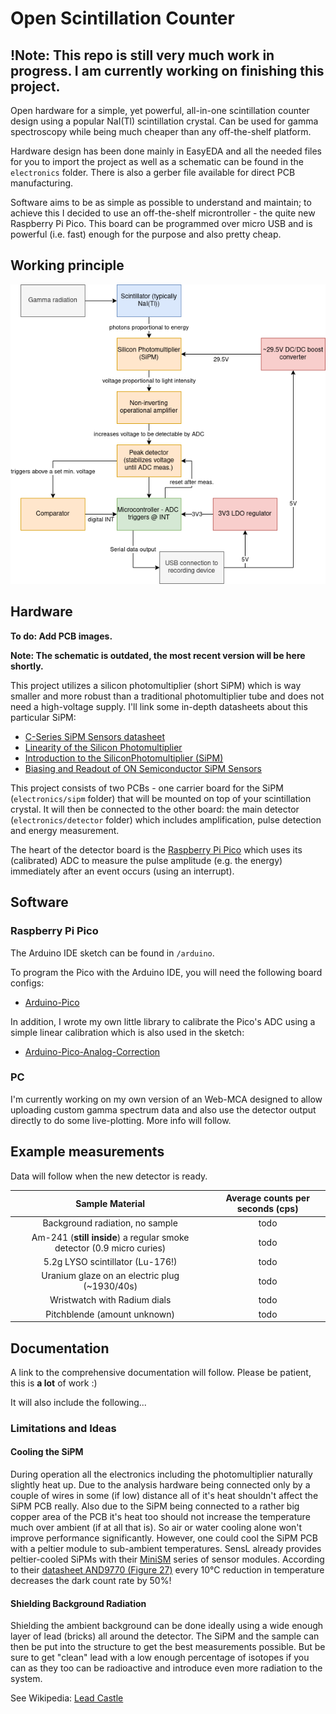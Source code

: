 # Open Scintillation Counter

## !Note: This repo is still very much work in progress. I am currently working on finishing this project.

Open hardware for a simple, yet powerful, all-in-one scintillation counter design using a popular NaI(Tl)
scintillation crystal. Can be used for gamma spectroscopy while being much cheaper than any off-the-shelf platform.

Hardware design has been done mainly in EasyEDA and all the needed files for you to import the project as well as
a schematic can be found in the `electronics` folder. There is also a gerber file available for direct PCB manufacturing.

Software aims to be as simple as possible to understand and maintain; to achieve this I decided to use an off-the-shelf
microntroller - the quite new Raspberry Pi Pico. This board can be programmed over micro USB and is powerful (i.e. fast)
enough for the purpose and also pretty cheap.

## Working principle

<p align="center">
  <img src="docs/flow.drawio.png">
</p>
  
## Hardware

**To do: Add PCB images.**

**Note: The schematic is outdated, the most recent version will be here shortly.**

This project utilizes a silicon photomultiplier (short SiPM) which is way smaller and more robust than a traditional photomultiplier
tube and does not need a high-voltage supply. I'll link some in-depth datasheets about this particular SiPM:

* [C-Series SiPM Sensors datasheet](https://www.onsemi.com/pdf/datasheet/microc-series-d.pdf)
* [Linearity of the Silicon Photomultiplier](https://www.onsemi.com/pub/Collateral/AND9776-D.PDF)
* [Introduction to the SiliconPhotomultiplier (SiPM)](https://www.onsemi.com/pub/Collateral/AND9770-D.PDF)
* [Biasing and Readout of ON Semiconductor SiPM Sensors](https://www.onsemi.com/pub/Collateral/AND9782-D.PDF)

This project consists of two PCBs - one carrier board for the SiPM (`electronics/sipm` folder) that will be mounted on top of
your scintillation crystal. It will then be connected to the other board: the main detector (`electronics/detector` folder)
which includes amplification, pulse detection and energy measurement.

The heart of the detector board is the [Raspberry Pi Pico](https://www.raspberrypi.com/products/raspberry-pi-pico/) which uses its (calibrated)
ADC to measure the pulse amplitude (e.g. the energy) immediately after an event occurs (using an interrupt).

## Software

### Raspberry Pi Pico

The Arduino IDE sketch can be found in `/arduino`.

To program the Pico with the Arduino IDE, you will need the following board configs:

* [Arduino-Pico](https://github.com/earlephilhower/arduino-pico)

In addition, I wrote my own little library to calibrate the Pico's ADC using a simple linear calibration which is also used in the sketch:

* [Arduino-Pico-Analog-Correction](https://github.com/Phoenix1747/Arduino-Pico-Analog-Correction)

### PC

I'm currently working on my own version of an Web-MCA designed to allow uploading custom gamma spectrum data and also use the
detector output directly to do some live-plotting. More info will follow.

## Example measurements

Data will follow when the new detector is ready.

|Sample Material|Average counts per seconds (cps)|
|:------:|:-----------------------------------------:|
|Background radiation, no sample|todo|
|Am-241 (**still inside**) a regular smoke detector (0.9 micro curies)|todo|
|5.2g LYSO scintillator (Lu-176!) |todo|
|Uranium glaze on an electric plug (~1930/40s)|todo|
|Wristwatch with Radium dials|todo|
|Pitchblende (amount unknown)|todo|

## Documentation

A link to the comprehensive documentation will follow. Please be patient, this is **a lot** of work :)

It will also include the following...

### Limitations and Ideas

#### Cooling the SiPM

During operation all the electronics including the photomultiplier naturally slightly heat up. Due to the analysis hardware being connected only by a couple of wires in some (if low) distance all of it's heat shouldn't affect the SiPM PCB really. Also due to the SiPM being connected to a rather big copper area of the PCB it's heat too should not increase the temperature much over ambient (if at all that is). So air or water cooling alone won't improve performance significantly. However, one could cool the SiPM PCB with a peltier module to sub-ambient temperatures. SensL already provides peltier-cooled SiPMs with their [MiniSM](https://www.sensl.com/downloads/ds/DS-MiniSM.pdf) series of sensor modules. According to their [datasheet AND9770 (Figure 27)](https://www.onsemi.com/pub/Collateral/AND9770-D.PDF) every 10°C reduction in temperature decreases the dark count rate by 50%!

#### Shielding Background Radiation

Shielding the ambient background can be done ideally using a wide enough layer of lead (bricks) all around the detector. The SiPM and the sample can then be put into the structure to get the best measurements possible. But be sure to get "clean" lead with a low enough percentage of isotopes if you can as they too can be radioactive and introduce even more radiation to the system.

See Wikipedia: [Lead Castle](https://en.wikipedia.org/w/index.php?title=Lead_castle&oldid=991799816)
